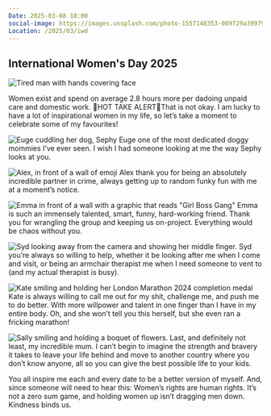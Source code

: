 ```yaml
---
Date: 2025-03-08 18:00
social-image: https://images.unsplash.com/photo-1557148353-009729a39979?q=80&w=1000&h=622&fit=crop
Location: /2025/03/iwd
---
```


## International Women's Day 2025

![Tired man with hands covering face](https://raw.githubusercontent.com/george-probably/probably.blog/main/Images/iwd/Social.webp)

Women exist and spend on average 2.8 hours more per dadoing unpaid care and domestic work. 🚨HOT TAKE ALERT🚨That is not okay. I am  lucky to have a lot of inspirational women in my life, so let’s take a moment to celebrate some of my favourites!

![Euge cuddling her dog, Sephy](https://raw.githubusercontent.com/george-probably/probably.blog/main/Images/iwd/Genie.webp)
Euge one of the most dedicated doggy mommies I’ve ever seen. I wish I had someone looking at me the way Sephy looks at you.

![Alex, in front of a wall of emoji](https://raw.githubusercontent.com/george-probably/probably.blog/main/Images/iwd/Alex.webp)
Alex thank you for being an absolutely incredible partner in crime, always getting up to random funky fun with me at a moment’s notice. 

![Emma in front of a wall with a graphic that reads "Girl Boss Gang"](https://raw.githubusercontent.com/george-probably/probably.blog/main/Images/iwd/Ems.webp)
Emma is such an immensely talented, smart, funny, hard-working friend. Thank you for wrangling the group and keeping us on-project. Everything would be chaos without you.

![Syd looking away from the camera and showing her middle finger.](https://raw.githubusercontent.com/george-probably/probably.blog/main/Images/iwd/Syd.webp)
Syd you’re always so willing to help, whether it be looking after me when I come and visit, or being an armchair therapist me when I need someone to vent to (and my actual therapist is busy). 

![Kate smiling and holding her London Marathon 2024 completion medal](https://raw.githubusercontent.com/george-probably/probably.blog/main/Images/iwd/Kate.webp)
Kate is always willing to call me out for my shit, challenge me, and push me to do better. With more willpower and talent in one finger than I have in my entire body. Oh, and she won’t tell you this herself, but she even ran a fricking marathon!

![Sally smiling and holding a boquet of flowers.](https://raw.githubusercontent.com/george-probably/probably.blog/main/Images/iwd/Sally.webp)
Last, and definitely not least, my incredible mum. I can’t begin to imagine the strength and bravery it takes to leave your life behind and move to another country where you don’t know anyone, all so you can give the best possible life to your kids.

You all inspire me each and every date to be a better version of myself.
And, since someone will need to hear this: Women’s rights are human rights. It’s not a zero sum game, and holding women up isn’t dragging men down.
Kindness binds us.